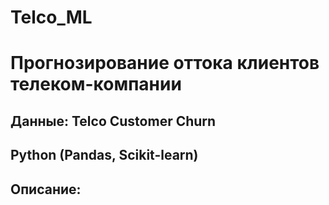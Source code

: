 # Telco_ML
# Прогнозирование оттока клиентов телеком-компании
## Данные: Telco Customer Churn 
## Python (Pandas, Scikit-learn)
## Описание:
